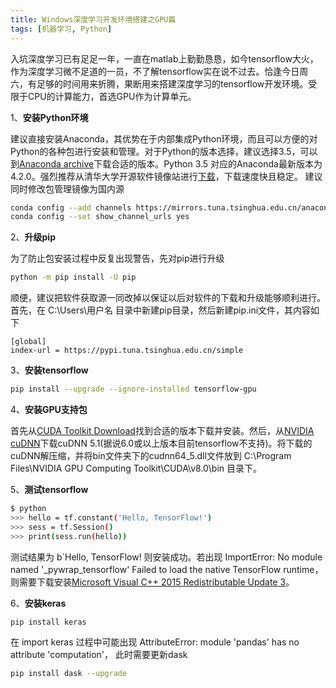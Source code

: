 ```yaml
---
title: Windows深度学习开发环境搭建之GPU篇
tags: [机器学习, Python]
---
```


入坑深度学习已有足足一年，一直在matlab上勤勤恳恳，如今tensorflow大火，作为深度学习微不足道的一员，不了解tensorflow实在说不过去。恰逢今日周六，有足够的时间用来折腾，果断用来搭建深度学习的tensorflow开发环境。受限于CPU的计算能力，首选GPU作为计算单元。
<!-- more -->

1、**安装Python环境**

建议直接安装Anaconda，其优势在于内部集成Python环境，而且可以方便的对Python的各种包进行安装和管理。对于Python的版本选择，建议选择3.5，可以到[Anaconda archive](https://repo.continuum.io/archive/index.html)下载合适的版本。Python 3.5 对应的Anaconda最新版本为4.2.0。强烈推荐从清华大学开源软件镜像站进行[下载](https://mirrors.tuna.tsinghua.edu.cn/anaconda/archive/)，下载速度快且稳定。
建议同时修改包管理镜像为国内源

``` bash
conda config --add channels https://mirrors.tuna.tsinghua.edu.cn/anaconda/pkgs/free/
conda config --set show_channel_urls yes
```

2、**升级pip**

为了防止包安装过程中反复出现警告，先对pip进行升级

``` bash
python -m pip install -U pip
```

顺便，建议把软件获取源一同改掉以保证以后对软件的下载和升级能够顺利进行。首先，在 C:\Users\用户名 目录中新建pip目录，然后新建pip.ini文件，其内容如下

```
[global]
index-url = https://pypi.tuna.tsinghua.edu.cn/simple
```

3、**安装tensorflow**

``` bash
pip install --upgrade --ignore-installed tensorflow-gpu
```

4、**安装GPU支持包**

首先从[CUDA Toolkit Download](https://developer.nvidia.com/cuda-downloads)找到合适的版本下载并安装。然后，从[NVIDIA cuDNN](https://developer.nvidia.com/cudnn)下载cuDNN 5.1(据说6.0或以上版本目前tensorflow不支持)。将下载的cuDNN解压缩，并将bin文件夹下的cudnn64_5.dll文件放到 C:\Program Files\NVIDIA GPU Computing Toolkit\CUDA\v8.0\bin 目录下。

5、**测试tensorflow**

``` bash
$ python
>>> hello = tf.constant('Hello, TensorFlow!')
>>> sess = tf.Session()
>>> print(sess.run(hello))
```

测试结果为 b`Hello, TensorFlow! 则安装成功。若出现 ImportError: No module named '_pywrap_tensorflow' Failed to load the native TensorFlow runtime，则需要下载安装[Microsoft Visual C++ 2015 Redistributable Update 3](https://www.microsoft.com/en-us/download/details.aspx?id=53587)。

6、**安装keras**

``` bash
pip install keras
```

在 import keras 过程中可能出现 AttributeError: module 'pandas' has no attribute 'computation'， 此时需要更新dask

``` bash
pip install dask --upgrade
```





